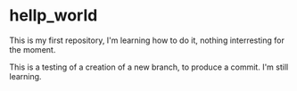 # hellp_world
This is my first repository, I'm learning how to do it, nothing interresting for the moment.

This is a testing of a creation of a new branch, to produce a commit.
I'm still learning.

